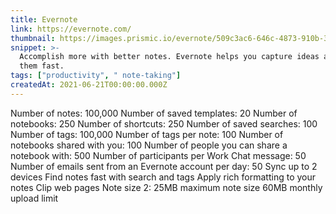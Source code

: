 ```yaml
---
title: Evernote
link: https://evernote.com/
thumbnail: https://images.prismic.io/evernote/509c3ac6-646c-4873-910b-38864d186ee9_og-image.png
snippet: >-
  Accomplish more with better notes. Evernote helps you capture ideas and find
  them fast.
tags: ["productivity", " note-taking"]
createdAt: 2021-06-21T00:00:00.000Z
---
```

Number of notes: 100,000
Number of saved templates: 20
Number of notebooks: 250
Number of shortcuts: 250
Number of saved searches: 100
Number of tags: 100,000
Number of tags per note: 100
Number of notebooks shared with you: 100
Number of people you can share a notebook with: 500
Number of participants per Work Chat message: 50
Number of emails sent from an Evernote account per day: 50
Sync up to 2 devices 
Find notes fast with search and tags
Apply rich formatting to your notes
Clip web pages
Note size 2: 25MB maximum note size
60MB monthly upload limit